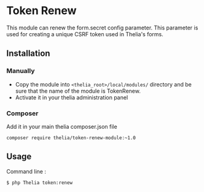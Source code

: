 # Token Renew

This module can renew the form.secret config parameter. This parameter is used for creating a unique CSRF token used in Thelia's forms.

## Installation

### Manually

* Copy the module into ```<thelia_root>/local/modules/``` directory and be sure that the name of the module is TokenRenew.
* Activate it in your thelia administration panel

### Composer

Add it in your main thelia composer.json file

```
composer require thelia/token-renew-module:~1.0
```

## Usage

Command line : 

```
$ php Thelia token:renew
```
